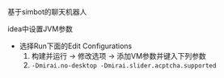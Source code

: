 基于simbot的聊天机器人

idea中设置JVM参数
- 选择Run下面的Edit Configurations
  1. 构建并运行 -> 修改选项 -> 添加VM参数并键入下列参数
  2. `-Dmirai.no-desktop -Dmirai.slider.acptcha.supported`